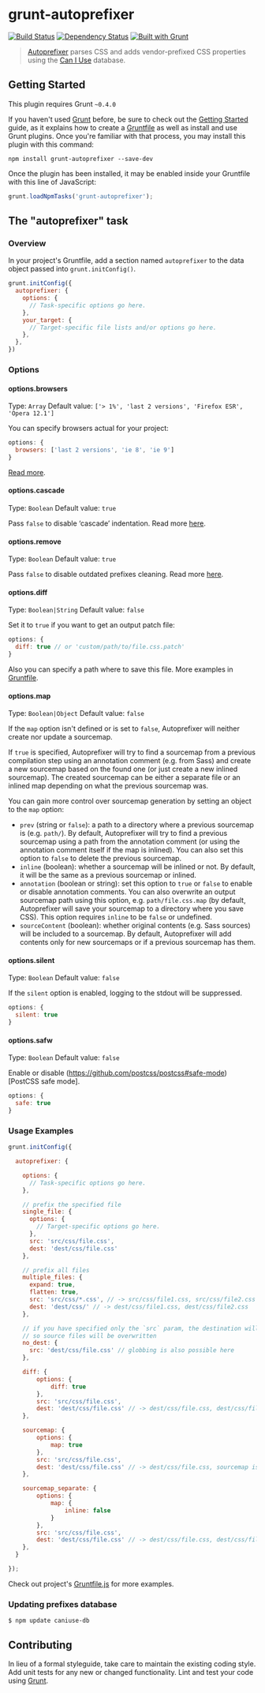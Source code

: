 # grunt-autoprefixer
[![Build Status](https://travis-ci.org/nDmitry/grunt-autoprefixer.png?branch=master)](https://travis-ci.org/nDmitry/grunt-autoprefixer)
[![Dependency Status](https://david-dm.org/nDmitry/grunt-autoprefixer.png)](https://david-dm.org/nDmitry/grunt-autoprefixer)
[![Built with Grunt](https://cdn.gruntjs.com/builtwith.png)](http://gruntjs.com/)

> [Autoprefixer](https://github.com/postcss/autoprefixer) parses CSS and adds vendor-prefixed CSS properties using the [Can I Use](http://caniuse.com/) database.

## Getting Started
This plugin requires Grunt `~0.4.0`

If you haven't used [Grunt](http://gruntjs.com/) before, be sure to check out the [Getting Started](http://gruntjs.com/getting-started) guide, as it explains how to create a [Gruntfile](http://gruntjs.com/sample-gruntfile) as well as install and use Grunt plugins. Once you're familiar with that process, you may install this plugin with this command:

```shell
npm install grunt-autoprefixer --save-dev
```

Once the plugin has been installed, it may be enabled inside your Gruntfile with this line of JavaScript:

```js
grunt.loadNpmTasks('grunt-autoprefixer');
```

## The "autoprefixer" task

### Overview
In your project's Gruntfile, add a section named `autoprefixer` to the data object passed into `grunt.initConfig()`.

```js
grunt.initConfig({
  autoprefixer: {
    options: {
      // Task-specific options go here.
    },
    your_target: {
      // Target-specific file lists and/or options go here.
    },
  },
})
```

### Options

#### options.browsers
Type: `Array`
Default value: `['> 1%', 'last 2 versions', 'Firefox ESR', 'Opera 12.1']`

You can specify browsers actual for your project:

```js
options: {
  browsers: ['last 2 versions', 'ie 8', 'ie 9']
}
```

[Read more](https://github.com/postcss/autoprefixer#browsers).

#### options.cascade
Type: `Boolean`
Default value: `true`

Pass `false` to disable ‘cascade’ indentation. Read more [here](https://github.com/postcss/autoprefixer#visual-cascade).

#### options.remove
Type: `Boolean`
Default value: `true`

Pass `false` to disable outdated prefixes cleaning. Read more [here](https://github.com/postcss/autoprefixer/releases/tag/4.0.0).

#### options.diff
Type: `Boolean|String`
Default value: `false`

Set it to `true` if you want to get an output patch file:

```js
options: {
  diff: true // or 'custom/path/to/file.css.patch'
}
```
Also you can specify a path where to save this file. More examples in [Gruntfile](https://github.com/nDmitry/grunt-autoprefixer/blob/master/Gruntfile.js).

#### options.map
Type: `Boolean|Object`
Default value: `false`

If the `map` option isn't defined or is set to `false`, Autoprefixer will neither create nor update a sourcemap.

If `true` is specified, Autoprefixer will try to find a sourcemap from a previous compilation step using an annotation comment (e.g. from Sass) and create a new sourcemap based on the found one (or just create a new inlined sourcemap). The created sourcemap can be either a separate file or an inlined map depending on what the previous sourcemap was.

You can gain more control over sourcemap generation by setting an object to the `map` option:

* `prev` (string or `false`): a path to a directory where a previous sourcemap is (e.g. `path/`). By default, Autoprefixer will try to find a previous sourcemap using a path from the annotation comment (or using the annotation comment itself if the map is inlined). You can also set this option to `false` to delete the previous sourcemap.
* `inline` (boolean): whether a sourcemap will be inlined or not. By default, it will be the same as a previous sourcemap or inlined.
* `annotation` (boolean or string): set this option to `true` or `false` to enable or disable annotation comments. You can also overwrite an output sourcemap path using this option, e.g. `path/file.css.map` (by default, Autoprefixer will save your sourcemap to a directory where you save CSS). This option requires `inline` to be `false` or undefined.
* `sourceContent` (boolean): whether original contents (e.g. Sass sources) will be included to a sourcemap. By default, Autoprefixer will add contents only for new sourcemaps or if a previous sourcemap has them.

#### options.silent
Type: `Boolean`
Default value: `false`

If the `silent` option is enabled, logging to the stdout will be suppressed.

```js
options: {
  silent: true
}
```

#### options.safw
Type: `Boolean`
Default value: `false`

Enable or disable (https://github.com/postcss/postcss#safe-mode)[PostCSS safe mode].

```js
options: {
  safe: true
}
```

### Usage Examples

```js
grunt.initConfig({

  autoprefixer: {

    options: {
      // Task-specific options go here.
    },

    // prefix the specified file
    single_file: {
      options: {
        // Target-specific options go here.
      },
      src: 'src/css/file.css',
      dest: 'dest/css/file.css'
    },

    // prefix all files
    multiple_files: {
      expand: true,
      flatten: true,
      src: 'src/css/*.css', // -> src/css/file1.css, src/css/file2.css
      dest: 'dest/css/' // -> dest/css/file1.css, dest/css/file2.css
    },

    // if you have specified only the `src` param, the destination will be set automatically,
    // so source files will be overwritten
    no_dest: {
      src: 'dest/css/file.css' // globbing is also possible here
    },

    diff: {
        options: {
            diff: true
        },
        src: 'src/css/file.css',
        dest: 'dest/css/file.css' // -> dest/css/file.css, dest/css/file.css.patch
    },

    sourcemap: {
        options: {
            map: true
        },
        src: 'src/css/file.css',
        dest: 'dest/css/file.css' // -> dest/css/file.css, sourcemap is inlined
    },

    sourcemap_separate: {
        options: {
            map: {
                inline: false
            }
        },
        src: 'src/css/file.css',
        dest: 'dest/css/file.css' // -> dest/css/file.css, dest/css/file.css.map
    },
  }

});
```

Check out project's [Gruntfile.js](https://github.com/nDmitry/grunt-autoprefixer/blob/master/Gruntfile.js) for more examples.

### Updating prefixes database

```
$ npm update caniuse-db
```

## Contributing
In lieu of a formal styleguide, take care to maintain the existing coding style. Add unit tests for any new or changed functionality. Lint and test your code using [Grunt](http://gruntjs.com/).
